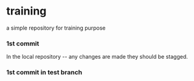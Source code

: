 # training
a simple repository for training purpose

### 1st commit

In the local repository -- any changes are made they should be stagged.

### 1st commit in test branch